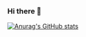 ### Hi there 👋

[![Anurag's GitHub stats](https://github-readme-stats.vercel.app/api?username=anuraghazra)](https://github.com/Felipeosouz/github-readme-stats)

<!--
- 🔭 I’m currently working on ...
- 🌱 I’m currently learning ...
- 👯 I’m looking to collaborate on ...
- 🤔 I’m looking for help with ...
- 💬 Ask me about ...
- 📫 How to reach me: ...
- 😄 Pronouns: ...
- ⚡ Fun fact: ...
-->
